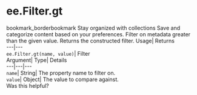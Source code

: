  
#  ee.Filter.gt
bookmark_borderbookmark Stay organized with collections  Save and categorize content based on your preferences.
Filter on metadata greater than the given value. 
Returns the constructed filter.
Usage| Returns  
---|---  
`ee.Filter.gt(name, value)`| Filter  
Argument| Type| Details  
---|---|---  
`name`| String| The property name to filter on.  
`value`| Object| The value to compare against.  
Was this helpful?
